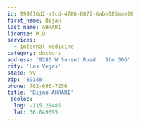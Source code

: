 ```yaml
---
id: 999f16d2-afcd-4786-8072-6abe085eae26
first_name: Bijan
last_name: AHRARI
license: M.D.
services:
  - internal-medicine
category: doctors
address: '9280 W Sunset Road   Ste 306'
city: 'Las Vegas'
state: NV
zip: '89148'
phone: 702-696-7256
title: 'Bijan AHRARI'
_geoloc:
  lng: -115.28485
  lat: 36.049095
---
```

